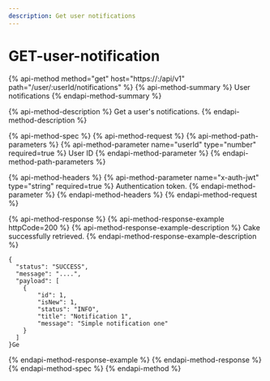 ```yaml
---
description: Get user notifications
---
```


# GET-user-notification

{% api-method method="get" host="https://<host>:<port>/api/v1" path="/user/:userId/notifications" %}
{% api-method-summary %}
User notifications
{% endapi-method-summary %}

{% api-method-description %}
Get a user's notifications.
{% endapi-method-description %}

{% api-method-spec %}
{% api-method-request %}
{% api-method-path-parameters %}
{% api-method-parameter name="userId" type="number" required=true %}
User ID
{% endapi-method-parameter %}
{% endapi-method-path-parameters %}

{% api-method-headers %}
{% api-method-parameter name="x-auth-jwt" type="string" required=true %}
Authentication token.
{% endapi-method-parameter %}
{% endapi-method-headers %}
{% endapi-method-request %}

{% api-method-response %}
{% api-method-response-example httpCode=200 %}
{% api-method-response-example-description %}
Cake successfully retrieved.
{% endapi-method-response-example-description %}

```
{
  "status": "SUCCESS",
  "message": "....",
  "payload": [
    {
        "id": 1,
        "isNew": 1,
        "status": "INFO",
        "title": "Notification 1",
        "message": "Simple notification one"
    }
  ]
}Ge
```
{% endapi-method-response-example %}
{% endapi-method-response %}
{% endapi-method-spec %}
{% endapi-method %}



